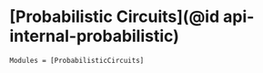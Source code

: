 
# [Probabilistic Circuits](@id api-internal-probabilistic)

```@autodocs
Modules = [ProbabilisticCircuits]
```